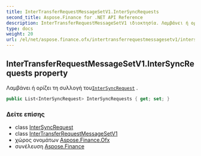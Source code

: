 ```yaml
---
title: InterTransferRequestMessageSetV1.InterSyncRequests
second_title: Aspose.Finance for .NET API Reference
description: InterTransferRequestMessageSetV1 ιδιοκτησία. Λαμβάνει ή ορίζει τη συλλογή τουInterSyncRequest .
type: docs
weight: 20
url: /el/net/aspose.finance.ofx/intertransferrequestmessagesetv1/intersyncrequests/
---
```

## InterTransferRequestMessageSetV1.InterSyncRequests property

Λαμβάνει ή ορίζει τη συλλογή του[`InterSyncRequest`](../../../aspose.finance.ofx.intertransfer/intersyncrequest/) .

```csharp
public List<InterSyncRequest> InterSyncRequests { get; set; }
```

### Δείτε επίσης

* class [InterSyncRequest](../../../aspose.finance.ofx.intertransfer/intersyncrequest/)
* class [InterTransferRequestMessageSetV1](../)
* χώρος ονομάτων [Aspose.Finance.Ofx](../../intertransferrequestmessagesetv1/)
* συνέλευση [Aspose.Finance](../../../)


